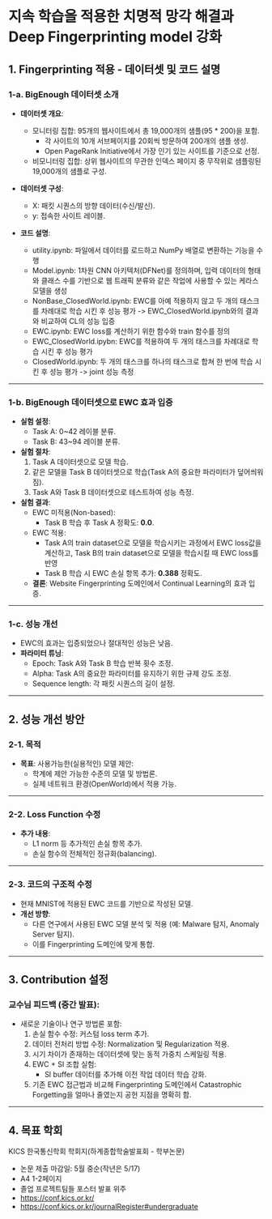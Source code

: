 # 지속 학습을 적용한 치명적 망각 해결과 Deep Fingerprinting model 강화
## 1. Fingerprinting 적용 - 데이터셋 및 코드 설명

### 1-a. BigEnough 데이터셋 소개
- **데이터셋 개요**:
  - 모니터링 집합: 95개의 웹사이트에서 총 19,000개의 샘플(95 * 200)을 포함.
    - 각 사이트의 10개 서브페이지를 20회씩 방문하여 200개의 샘플 생성.
    - Open PageRank Initiative에서 가장 인기 있는 사이트를 기준으로 선정.
  - 비모니터링 집합: 상위 웹사이트의 무관한 인덱스 페이지 중 무작위로 샘플링된 19,000개의 샘플로 구성.
- **데이터셋 구성**:
  - X: 패킷 시퀀스의 방향 데이터(수신/발신).
  - y: 접속한 사이트 레이블.

- **코드 설명**:
  - utility.ipynb: 파일에서 데이터를 로드하고 NumPy 배열로 변환하는 기능을 수행
  - Model.ipynb: 1차원 CNN 아키텍처(DFNet)를 정의하며, 입력 데이터의 형태와 클래스 수를 기반으로 웹 트래픽 분류와 같은 작업에 사용할 수 있는 케라스 모델을 생성
  - NonBase_ClosedWorld.ipynb: EWC를 아예 적용하지 않고 두 개의 태스크를 차례대로 학습 시킨 후 성능 평가 -> EWC_ClosedWorld.ipynb와의 결과와 비교하여 CL의 성능 입증
  - EWC.ipynb: EWC loss를 계산하기 위한 함수와 train 함수를 정의
  - EWC_ClosedWorld.ipybn: EWC를 적용하여 두 개의 태스크를 차례대로 학습 시킨 후 성능 평가
  - ClosedWorld.ipynb: 두 개의 태스크를 하나의 태스크로 합쳐 한 번에 학습 시킨 후 성능 평가 -> joint 성능 측정
---

### 1-b. BigEnough 데이터셋으로 EWC 효과 입증
- **실험 설정**:
  - Task A: 0~42 레이블 분류.
  - Task B: 43~94 레이블 분류.
- **실험 절차**:
  1. Task A 데이터셋으로 모델 학습.
  2. 같은 모델을 Task B 데이터셋으로 학습(Task A의 중요한 파라미터가 덮어씌워짐).
  3. Task A와 Task B 데이터셋으로 테스트하여 성능 측정.
- **실험 결과**:
  - EWC 미적용(Non-based):
    - Task B 학습 후 Task A 정확도: **0.0**.
  - EWC 적용:
    - Task A의 train dataset으로 모델을 학습시키는 과정에서 EWC loss값을 계산하고, Task B의 train dataset으로 모델을 학습시킬 때 EWC loss를 반영
    - Task B 학습 시 EWC 손실 항목 추가: **0.388** 정확도.
  - **결론**: Website Fingerprinting 도메인에서 Continual Learning의 효과 입증.

---

### 1-c. 성능 개선
- EWC의 효과는 입증되었으나 절대적인 성능은 낮음.
- **파라미터 튜닝**:
  - Epoch: Task A와 Task B 학습 반복 횟수 조정.
  - Alpha: Task A의 중요한 파라미터를 유지하기 위한 규제 강도 조정.
  - Sequence length: 각 패킷 시퀀스의 길이 설정.

---

## 2. 성능 개선 방안

### 2-1. 목적
- **목표**: 사용가능한(실용적인) 모델 제안:
  - 학계에 제안 가능한 수준의 모델 및 방법론.
  - 실제 네트워크 환경(OpenWorld)에서 적용 가능.

---

### 2-2. Loss Function 수정
- **추가 내용**:
  - L1 norm 등 추가적인 손실 항목 추가.
  - 손실 함수의 전체적인 정규화(balancing).

---

### 2-3. 코드의 구조적 수정
- 현재 MNIST에 적용된 EWC 코드를 기반으로 작성된 모델.
- **개선 방향**:
  - 다른 연구에서 사용된 EWC 모델 분석 및 적용 (예: Malware 탐지, Anomaly Server 탐지).
  - 이를 Fingerprinting 도메인에 맞게 통합.

---

## 3. Contribution 설정

### 교수님 피드백 (중간 발표):
- 새로운 기술이나 연구 방법론 포함:
  1. 손실 함수 수정: 커스텀 loss term 추가.
  2. 데이터 전처리 방법 수정: Normalization 및 Regularization 적용.
  3. 시기 차이가 존재하는 데이터셋에 맞는 동적 가중치 스케일링 적용.
  4. EWC + SI 조합 실험:
     - SI buffer 데이터를 추가해 이전 작업 데이터 학습 강화.
  5. 기존 EWC 접근법과 비교해 Fingerprinting 도메인에서 Catastrophic Forgetting을 얼마나 줄였는지 공헌 지점을 명확히 함.

---

## 4. 목표 학회
KICS 한국통신학회 학회지(하계종합학술발표회 - 학부논문)
- 논문 제출 마감일: 5월 중순(작년은 5/17)
- A4 1-2페이지
- 졸업 프로젝트팀들 포스터 발표 위주
- https://conf.kics.or.kr/
- https://conf.kics.or.kr/journalRegister#undergraduate

